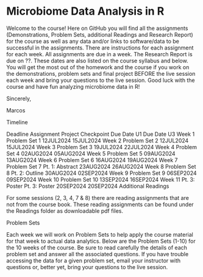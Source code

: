 # Microbiome Data Analysis in R
Welcome to the course! Here on GitHub you will find all the assignments (Demonstrations, Problem Sets, additional Readings and Research Report) for the course as well as any data and/or links to software/data to be successful in the assignments. There are instructions for each assignment for each week. All assignments are due in a week. The Research Report is due on ??. These dates are also listed on the course syllabus and below. You will get the most out of the homework and the course if you work on the demonstrations, problem sets and final project BEFORE the live session each week and bring your questions to the live session. Good luck with the course and have fun analyzing microbiome data in R!

Sincerely,

Marcos

Timeline

Deadline	Assignment	Project Checkpoint	Due Date U1	Due Date U3
Week 1	Problem Set 1		12JUL2024	15JUL2024
Week 2	Problem Set 2		12JUL2024	15JUL2024
Week 3	Problem Set 3		19JUL2024	22JUL2024
Week 4	Problem Set 4		02AUG2024	05AUG2024
Week 5	Problem Set 5		09AUG2024	13AUG2024
Week 6	Problem Set 6		16AUG2024	19AUG2024
Week 7	Problem Set 7	Pt. 1: Abstract	23AUG2024	26AUG2024
Week 8	Problem Set 8	Pt. 2: Outline	30AUG2024	02SEP2024
Week 9	Problem Set 9		06SEP2024	09SEP2024
Week 10	Problem Set 10		13SEP2024	16SEP2024
Week 11	Pt. 3: Poster	Pt. 3: Poster	20SEP2024	20SEP2024
Additional Readings

For some sessions (2, 3, 4, 7 & 8) there are reading assignments that are not from the course book. These reading assignments can be found under the Readings folder as downloadable pdf files.

Problem Sets

Each week we will work on Problem Sets to help apply the course material for that week to actual data analytics. Below are the Problem Sets (1-10) for the 10 weeks of the course. Be sure to read carefully the details of each problem set and answer all the associated questions. If you have trouble accessing the data for a given problem set, email your instructor with questions or, better yet, bring your questions to the live session.

